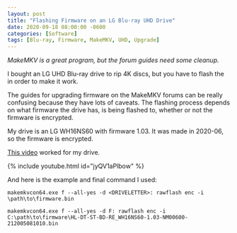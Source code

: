 ```yaml
---
layout: post
title: "Flashing Firmware on an LG Blu-ray UHD Drive"
date: 2020-09-18 08:00:00 -0600
categories: [Software]
tags: [Blu-ray, Firmware, MakeMKV, UHD, Upgrade]
---
```


*MakeMKV is a great program, but the forum guides need some cleanup.*

I bought an LG UHD Blu-ray drive to rip 4K discs, but you have to flash the in order to make it work.

The guides for upgrading firmware on the MakeMKV forums can be really confusing because they have lots of caveats. The flashing process depends on what firmware the drive has, is being flashed to, whether or not the firmware is encrypted.

My drive is an LG WH16NS60 with firmware 1.03. It was made in 2020-06, so the firmware is encrypted.

[This video](https://www.youtube.com/watch?v=jyQV1aPlbow) worked for my drive.

{% include youtube.html id="jyQV1aPlbow" %}

And here is the example and final command I used:

```
makemkvcon64.exe f --all-yes -d <DRIVELETTER>: rawflash enc -i \path\to\firmware.bin

makemkvcon64.exe f --all-yes -d F: rawflash enc -i C:\path\to\firmware\HL-DT-ST-BD-RE_WH16NS60-1.03-NM00600-212005081010.bin
```
